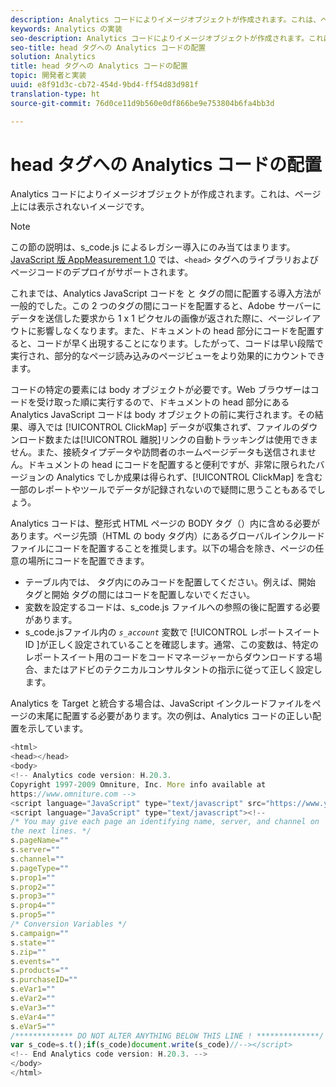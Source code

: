 ```yaml
---
description: Analytics コードによりイメージオブジェクトが作成されます。これは、ページ上には表示されないイメージです。
keywords: Analytics の実装
seo-description: Analytics コードによりイメージオブジェクトが作成されます。これは、ページ上には表示されないイメージです。
seo-title: head タグへの Analytics コードの配置
solution: Analytics
title: head タグへの Analytics コードの配置
topic: 開発者と実装
uuid: e8f91d3c-cb72-454d-9bd4-ff54d83d981f
translation-type: ht
source-git-commit: 76d0ce11d9b560e0df866be9e753804b6fa4bb3d

---
```



# head タグへの Analytics コードの配置

Analytics コードによりイメージオブジェクトが作成されます。これは、ページ上には表示されないイメージです。

>[!NOTE]
>
>この節の説明は、s_code.js によるレガシー導入にのみ当てはまります。[JavaScript 版 AppMeasurement 1.0](../../../implement/js-implementation/c-appmeasurement-js/appmeasure-mjs.md#concept_F3957D7093A94216BD79F35CFC1557E8) では、`<head>` タグへのライブラリおよびページコードのデプロイがサポートされます。

これまでは、Analytics JavaScript コードを <head><meta http-equiv="Content-Type" content="text/html; charset=UTF-8"> と </head> タグの間に配置する導入方法が一般的でした。この 2 つのタグの間にコードを配置すると、Adobe サーバーにデータを送信した要求から 1 x 1 ピクセルの画像が返された際に、ページレイアウトに影響しなくなります。また、ドキュメントの head 部分にコードを配置すると、コードが早く出現することになります。したがって、コードは早い段階で実行され、部分的なページ読み込みのページビューをより効果的にカウントできます。

コードの特定の要素には body オブジェクトが必要です。Web ブラウザーはコードを受け取った順に実行するので、ドキュメントの head 部分にある Analytics JavaScript コードは body オブジェクトの前に実行されます。その結果、導入では [!UICONTROL ClickMap] データが収集されず、ファイルのダウンロード数または[!UICONTROL 離脱]リンクの自動トラッキングは使用できません。また、接続タイプデータや訪問者のホームページデータも送信されません。ドキュメントの head にコードを配置すると便利ですが、非常に限られたバージョンの Analytics でしか成果は得られず、[!UICONTROL ClickMap] を含む一部のレポートやツールでデータが記録されないので疑問に思うこともあるでしょう。

Analytics コードは、整形式 HTML ページの BODY タグ（<BODY></BODY>）内に含める必要があります。ページ先頭（HTML の body タグ内）にあるグローバルインクルードファイルにコードを配置することを推奨します。以下の場合を除き、ページの任意の場所にコードを配置できます。

* テーブル内では、 <td></td> タグ内にのみコードを配置してください。例えば、開始 <tr> タグと開始 <td> タグの間にはコードを配置しないでください。
* 変数を設定するコードは、s_code.js ファイルへの参照の後に配置する必要があります。
* s_code.jsファイル内の *`s_account`* 変数で [!UICONTROL レポートスイート ID ]が正しく設定されていることを確認します。通常、この変数は、特定のレポートスイート用のコードをコードマネージャーからダウンロードする場合、またはアドビのテクニカルコンサルタントの指示に従って正しく設定します。

Analytics を Target と統合する場合は、JavaScript インクルードファイルをページの末尾に配置する必要があります。次の例は、Analytics コードの正しい配置を示しています。

```js
<html> 
<head></head> 
<body> 
<!-- Analytics code version: H.20.3. 
Copyright 1997-2009 Omniture, Inc. More info available at 
https://www.omniture.com --> 
<script language="JavaScript" type="text/javascript" src="https://www.yourdomain.com/js/s_code.js"></script> 
<script language="JavaScript" type="text/javascript"><!-- 
/* You may give each page an identifying name, server, and channel on 
the next lines. */ 
s.pageName="" 
s.server="" 
s.channel="" 
s.pageType="" 
s.prop1="" 
s.prop2="" 
s.prop3="" 
s.prop4="" 
s.prop5="" 
/* Conversion Variables */ 
s.campaign="" 
s.state="" 
s.zip="" 
s.events="" 
s.products="" 
s.purchaseID="" 
s.eVar1="" 
s.eVar2="" 
s.eVar3="" 
s.eVar4="" 
s.eVar5="" 
/************* DO NOT ALTER ANYTHING BELOW THIS LINE ! **************/ 
var s_code=s.t();if(s_code)document.write(s_code)//--></script> 
<!-- End Analytics code version: H.20.3. --> 
</body> 
</html> 
```

